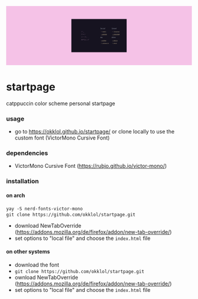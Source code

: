 <img src="./startpage.png">

# startpage
catppuccin color scheme personal startpage

### usage
- go to https://okklol.github.io/startpage/ or clone locally to use the custom font (VictorMono Cursive Font)

### dependencies
- VictorMono Cursive Font (https://rubjo.github.io/victor-mono/)

### installation

#### on arch
```
yay -S nerd-fonts-victor-mono
git clone https://github.com/okklol/startpage.git
```
- download NewTabOverride (https://addons.mozilla.org/de/firefox/addon/new-tab-override/)
- set options to "local file" and choose the ```index.html``` file

#### on other systems
- download the font
- ```git clone https://github.com/okklol/startpage.git```
- ownload NewTabOverride (https://addons.mozilla.org/de/firefox/addon/new-tab-override/)
- set options to "local file" and choose the ```index.html``` file
